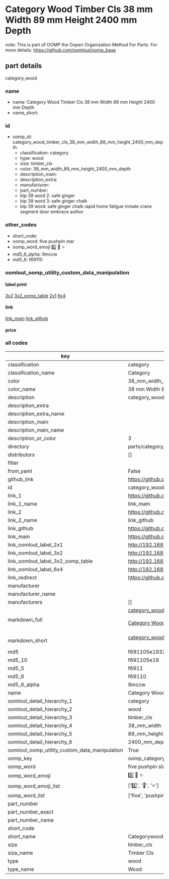 # Category Wood Timber Cls 38 mm Width 89 mm Height 2400 mm Depth  

note: This is part of OOMP the Oopen Organization Method For Parts. For more details: https://github.com/oomlout/oomp_base

##  part details
  



category_wood



### name
* name: Category Wood Timber Cls 38 mm Width 89 mm Height 2400 mm Depth
* name_short: 
### id
* oomp_id: category_wood_timber_cls_38_mm_width_89_mm_height_2400_mm_depth
  * classification: category
  * type: wood
  * size: timber_cls
  * color: 38_mm_width_89_mm_height_2400_mm_depth
  * description_main: 
  * description_extra: 
  * manufacturer: 
  * part_number: 
  * bip 39 word 2: safe ginger
  * bip 39 word 3: safe ginger chalk
  * bip 39 word: safe ginger chalk rapid home fatigue inmate crane segment door embrace author

### other_codes
* short_code: 
* oomp_word: five pushpin star
* oomp_word_emoji :five: :pushpin: :star:
* md5_6_alpha: 9mccw
* md5_6: f69110






### oomlout_oomp_utility_custom_data_manipulation
#### label print
[3x2](http://192.168.1.245:1112/?label=oomp%209mccw)
[3x2_oomp_table](http://192.168.1.108:1112/?label=oomp%209mccw)
[2x1](http://192.168.1.242:1112/?label=oomp%209mccw)
[6x4](http://192.168.1.55:1112/?label=oomp%209mccw)    

#### link

[link_main](https://github.com/oomlout/oomlout_oomp_version_1_messy/tree/main/parts/category_wood_timber_cls_38_mm_width_89_mm_height_2400_mm_depth) [link_github](https://github.com/oomlout/oomlout_oomp_version_1_messy/tree/main/parts/category_wood_timber_cls_38_mm_width_89_mm_height_2400_mm_depth)                             

#### price







### all codes 
| key | value |  
| --- | --- |  
| classification | category |  
| classification_name | Category |  
| color | 38_mm_width_89_mm_height_2400_mm_depth |  
| color_name | 38 mm Width 89 mm Height 2400 mm Depth |  
| description | category_wood |  
| description_extra |  |  
| description_extra_name |  |  
| description_main |  |  
| description_main_name |  |  
| description_or_color | 3  |  
| directory | parts/category_wood_timber_cls_38_mm_width_89_mm_height_2400_mm_depth |  
| distributors | [] |  
| filter |  |  
| from_yaml | False |  
| github_link | https://github.com/oomlout/oomlout_oomp_part_src/tree/main/parts/category_wood_timber_cls_38_mm_width_89_mm_height_2400_mm_depth |  
| id | category_wood_timber_cls_38_mm_width_89_mm_height_2400_mm_depth |  
| link_1 | https://github.com/oomlout/oomlout_oomp_version_1_messy/tree/main/parts/category_wood_timber_cls_38_mm_width_89_mm_height_2400_mm_depth |  
| link_1_name | link_main |  
| link_2 | https://github.com/oomlout/oomlout_oomp_version_1_messy/tree/main/parts/category_wood_timber_cls_38_mm_width_89_mm_height_2400_mm_depth |  
| link_2_name | link_github |  
| link_github | https://github.com/oomlout/oomlout_oomp_version_1_messy/tree/main/parts/category_wood_timber_cls_38_mm_width_89_mm_height_2400_mm_depth |  
| link_main | https://github.com/oomlout/oomlout_oomp_version_1_messy/tree/main/parts/category_wood_timber_cls_38_mm_width_89_mm_height_2400_mm_depth |  
| link_oomlout_label_2x1 | http://192.168.1.242:1112/?label=oomp%209mccw |  
| link_oomlout_label_3x2 | http://192.168.1.245:1112/?label=oomp%209mccw |  
| link_oomlout_label_3x2_oomp_table | http://192.168.1.108:1112/?label=oomp%209mccw |  
| link_oomlout_label_6x4 | http://192.168.1.55:1112/?label=oomp%209mccw |  
| link_redirect | https://github.com/oomlout/oomlout_oomp_version_1_messy/tree/main/parts/category_wood_timber_cls_38_mm_width_89_mm_height_2400_mm_depth |  
| manufacturer |  |  
| manufacturer_name |  |  
| manufacturers | [] |  
| markdown_full | [category_wood_timber_cls_38_mm_width_89_mm_height_2400_mm_depth](none)<br>[](none)<br>[Category Wood Timber Cls 38 Mm Width 89 Mm Height 2400 Mm Depth](none)<br><br> |  
| markdown_short | [category_wood_timber_cls_38_mm_width_89_mm_height_2400_mm_depth](none)<br><br> |  
| md5 | f691105e19324e894f368b1e4bd885f0 |  
| md5_10 | f691105e19 |  
| md5_5 | f6911 |  
| md5_6 | f69110 |  
| md5_6_alpha | 9mccw |  
| name | Category Wood Timber Cls 38 mm Width 89 mm Height 2400 mm Depth |  
| oomlout_detail_hierarchy_1 | category |  
| oomlout_detail_hierarchy_2 | wood |  
| oomlout_detail_hierarchy_3 | timber_cls |  
| oomlout_detail_hierarchy_4 | 38_mm_width |  
| oomlout_detail_hierarchy_5 | 89_mm_height |  
| oomlout_detail_hierarchy_6 | 2400_mm_depth |  
| oomlout_oomp_utility_custom_data_manipulation | True |  
| oomp_key | oomp_category_wood_timber_cls_38_mm_width_89_mm_height_2400_mm_depth |  
| oomp_word | five pushpin star |  
| oomp_word_emoji | :five: :pushpin: :star: |  
| oomp_word_emoji_list | [':five:', ':pushpin:', ':star:'] |  
| oomp_word_list | ['five', 'pushpin', 'star'] |  
| part_number |  |  
| part_number_exact |  |  
| part_number_name |  |  
| short_code |  |  
| short_name | Categorywood |  
| size | timber_cls |  
| size_name | Timber Cls |  
| type | wood |  
| type_name | Wood |  
